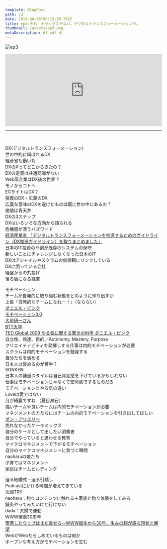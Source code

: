 ```yaml
---  
template: BlogPost  
path: /3
date: 2019-06-06T06:15:50.738Z  
title: ep3:それ、デラックスやない。デジタルトランスフォーメーションや。
thumbnail: /assets/ep3.png
metaDescription: df sdf df  
---  
```

![ep3](/assets/ep3.png)  

<iframe src="https://open.spotify.com/embed/episode/6cRuk7lUIoqxIfL33ixzhX" width="100%" height="232" frameBorder="0" allowfullscreen="" allow="autoplay; clipboard-write; encrypted-media; fullscreen; picture-in-picture"></iframe>

***

</br>


<p>DX(デジタルトランスフォーメーション)<br>世の中的に叫ばれるDX<br>経産省も動いた<br>DXのXってどこからきたの？<br>DXの定義は共通認識がない<br>Web系企業はDX後の世界？<br>モノからコトへ<br>ECサイトはDX？<br>狭義のDX・広義のDX<br>広義な意味のDXを遂げたものは既に世の中にあるの？<br>価値は青天井<br>DXの3ステップ<br>DXはいろいろな方向から語られる<br>危機感が漂うバズワード<br><a href="https://www.meti.go.jp/press/2018/12/20181212004/20181212004.html" target="_blank" rel="noreferrer noopener" aria-label="経済産業省 「デジタルトランスフォーメーションを推進するためのガイドライン（DX推進ガイドライン）を取りまとめました」 (新しいタブで開く)">経済産業省 「デジタルトランスフォーメーションを推進するためのガイドライン（DX推進ガイドライン）を取りまとめました」</a><br>日本のIT投資の９割が既存のシステムの保守<br>新しいことにチャレンジしなくなった日本のIT<br>DXはアジャイルやスクラムの価値観にリンクしている<br>DXに困っている会社<br>経営からの丸投げ<br>後ろ盾になる経営</p>
<p>モチベーション<br>チームが自発的に取り組む状態をどのように作り出すか<br>上長「自発的なチームになれー！」（ならない）<br><a href="https://ja.wikipedia.org/wiki/%E3%83%80%E3%83%8B%E3%82%A8%E3%83%AB%E3%83%BB%E3%83%94%E3%83%B3%E3%82%AF" target="_blank" rel="noreferrer noopener" aria-label="ダニエル・ピンク (新しいタブで開く)">ダニエル・ピンク</a><br><a href="https://gate.sc/?url=https%3A%2F%2Famzn.to%2F2Jiis77&amp;token=f0056c-1-1561259257453">モチベーション3.0</a><br><a href="https://ja.wikipedia.org/wiki/%E5%A4%A7%E5%89%8D%E7%A0%94%E4%B8%80" target="_blank" rel="noreferrer noopener" aria-label="大前研一さん (新しいタブで開く)">大前研一さん</a><br><a href="https://bbt.ac/" target="_blank" rel="noreferrer noopener" aria-label="BTT大学 (新しいタブで開く)">BTT大学</a><br><a href="https://www.ted.com/talks/dan_pink_on_motivation?language=ja" target="_blank" rel="noreferrer noopener" aria-label="TED Global 2009 やる気に関する驚きの科学 ダニエル・ピンク (新しいタブで開く)">TED Global 2009 やる気に関する驚きの科学 ダニエル・ピンク</a><br>自立性、熟達、目的／Autonomy, Mastery, Purpose<br>クリエイティビティを発揮しする仕事は内的モチベーションが必要<br>スクラムは内的モチベーションを触発する<br>自分たちを褒める<br>日本人は褒めるのが苦手？<br>SONKEN<br>日本人の謙遜スタイルは自己肯定感を下げているかもしれない<br>仕事はモチベーションじゃなくて使命感でするものだろ<br>モチベーションとやる気の違い<br>Loveは愛ではない<br>月が綺麗ですね （夏目漱石）<br>強いチームや良いチームは内的モチベーションが必要<br>マネジメントの方たちにはチームの内的モチベーションを引き出してほしい<br><a href="https://ja.wikipedia.org/wiki/%E3%83%80%E3%83%B3%E3%83%BB%E3%82%A2%E3%83%AA%E3%82%A8%E3%83%AA%E3%83%BC" target="_blank" rel="noreferrer noopener" aria-label="ダン・アリエリー (新しいタブで開く)">ダン・アリエリー</a><br>売れなかったケーキミックス<br>自分のケーキとして出したい消費者<br>自分でやっていると思わせる教育<br>マイクロマネジメントで下がるモチベーション<br>自分のマイクロマネジメントに気づく瞬間<br>naoharuの娘たち<br>子育てはマネジメント<br>家庭はチームビルディング</p>
<p>迫る結婚式・迫る引越し<br>Podcastにかける時間が増えてきている<br>次回TRY<br>naoharu：釣りコンテンツに触れる＋家族と釣り体験をしてみる<br>鍼灸やってみたいけど行けない<br>dada：夫婦で運動<br>WWW爆誕30周年<br><a href="https://japan.cnet.com/article/35133798/" target="_blank" rel="noreferrer noopener" aria-label="堕落したウェブはまだ直せる--WWW誕生から30年、生みの親が語る現状と展望 (新しいタブで開く)">堕落したウェブはまだ直せる--WWW誕生から30年、生みの親が語る現状と展望</a><br>WebがWebたらしめているものは何か<br>オープンな考え方がモチベーションを生む</p>